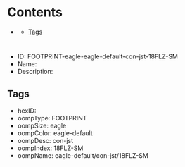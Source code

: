 



Contents
========

* [](#)
	* [Tags](#tags)

# 

- ID: FOOTPRINT-eagle-eagle-default-con-jst-18FLZ-SM
- Name: 
- Description: 

## Tags

- hexID: 
- oompType: FOOTPRINT
- oompSize: eagle
- oompColor: eagle-default
- oompDesc: con-jst
- oompIndex: 18FLZ-SM
- oompName: eagle-default/con-jst/18FLZ-SM
